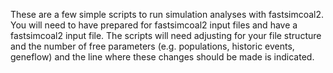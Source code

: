 These are a few simple scripts to run simulation analyses with fastsimcoal2. You will need to have prepared for fastsimcoal2 input files and have a fastsimcoal2 input file. The scripts will need adjusting for your file structure and the number of free parameters (e.g. populations, historic events, geneflow) and the line where these changes should be made is indicated. 
